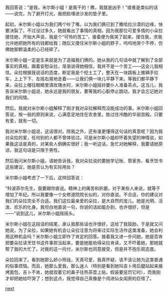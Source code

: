 
我回答说：“是我，米尔斯小姐！是我干的！瞧，我就是凶手！”或者是类似的话——说完，为了避开灯光，我把脸埋进沙发的垫子里。

起初，米尔斯小姐以为我们两个吵了嘴，以为我们俩已到了撒哈拉沙漠的边缘，快要决裂了。不过没过多久，她就看出了事情的真相，因为我那位可爱多情的小朵拉搂住她，开始大声说，我是个“可怜的苦工”，接着便为我哭了起来，搂住我，求我允许她把她所有的钱都给我；随后又搂住米尔斯小姐的脖子，呜呜地哭个不停，仿佛她那颗温柔的心已经碎了。

米尔斯小姐一定是生来就是为了造福我们俩的。她从我的几句话中就了解到了全部事实的真相，跟着安慰朵拉，渐渐说得她相信，我并不是一个苦工——这会儿我相信，朵拉根据我说话的态度，断定我是个挖土工了，整天在一块跳板上推辆手拉车，上上下下、左摇右晃地走着——让我们俩一块儿平静下来。等我们都平静下来，朵拉上楼往眼睛里滴玫瑰水时，米尔斯小姐摇铃要仆人准备茶点。这当儿，我告诉米尔斯小姐说，她永远是我的朋友，要等我的心脏停止跳动，我才会忘记她对我们的同情。

然后，我就对米尔斯小姐解释了刚才我对朵拉解释而没能成功的事。米尔斯小姐回答说，按一般的原则来说，心满意足地住在农舍里，胜过住冷酷的华丽宫殿。只要有爱，就有一切。

我对米尔斯小姐说，这话很对。除我之外，还有谁更懂得这句话的真意呢？因为我对朵拉的爱，任何别的人都不曾体验过。可是米尔斯小姐却怀着失望的神情说，如果我这话是真的，对某些人倒确实很好；我一听这话，急忙对她解释，我要请她原谅，我这句话是只限于男性。

然后我问米尔斯小姐，请她告诉我，我对朵拉说的要她学记账、管家务、看烹饪书这些建议，她是否认为有实际用处？

米尔斯小姐考虑了一下后，这样回答说：

“科波菲尔先生，我要跟你直说。精神上的痛苦和折磨，对于某些人来说，就等于增加了年纪。所以我要像一个女修道院院长似的，对你直说。不合适，你的建议对我们的朵拉完全不合适。我们这位最亲爱的朵拉，是大自然的宠儿。她是光明、活泼、欢乐的化身。我坦白地直说一句，你说的话如能办到，也许很好，但是——”说到这儿，米尔斯小姐摇摇头。

米尔斯小姐在这段话的结尾，承认我那些话也许很好，这给了我鼓励，于是就又问她说，为了朵拉，如果她有机会让朵拉注意为将来过实际生活作这类准备，她会利用这种机会吗？米尔斯小姐立即作了肯定的回答。接着我又进一步问她，她是否肯把要朵拉读烹饪书这件事担当起来，要是她能劝得朵拉肯读，又不吓着她，那她就帮了我的大忙了。对我的这一托付，米尔斯也同意接受，但是并不抱乐观态度。

朵拉回来了。看到她那么娇小玲珑，天真可爱，我真怀疑，该不该让她为这类普通的俗事烦恼。而且，她那么爱我，那么迷人（特别是看到她叫吉卜用后腿站起来接烤面包，吉卜不肯，她就捏着它的鼻子往热茶壶上贴，假装要惩罚它时），而我刚才却把她给吓哭了；想到这点，我觉得自己真像是个闯进仙女闺房的巨怪了。

[next](page480)
